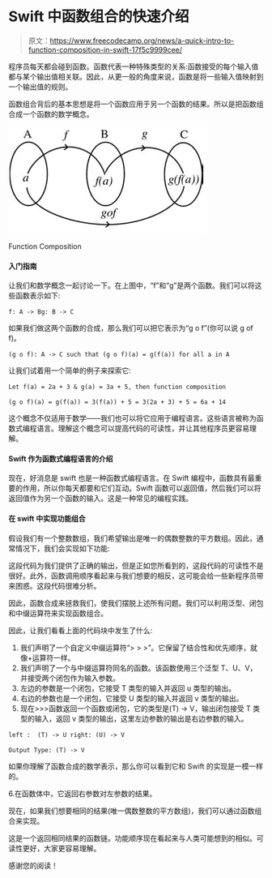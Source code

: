 # Swift 中函数组合的快速介绍

> 原文：<https://www.freecodecamp.org/news/a-quick-intro-to-function-composition-in-swift-17f5c9999cee/>

程序员每天都会碰到函数。函数代表一种特殊类型的关系:函数接受的每个输入值都与某个输出值相关联。因此，从更一般的角度来说，函数是将一些输入值映射到一个输出值的规则。

函数组合背后的基本思想是将一个函数应用于另一个函数的结果。所以是把函数组合成一个函数的数学概念。

![1*QDF5FSC7IE8GxFd-Y5DbrQ](img/a40a248affa05f3a3f85f8dbf6f34bf9.png)

Function Composition

#### 入门指南

让我们和数学概念一起讨论一下。在上图中，“f”和“g”是两个函数。我们可以将这些函数表示如下:

```
f: A -> Bg: B -> C
```

如果我们做这两个函数的合成，那么我们可以把它表示为“g o f”(你可以说 g of f)。

```
(g o f): A -> C such that (g o f)(a) = g(f(a)) for all a in A
```

让我们试着用一个简单的例子来探索它:

```
Let f(a) = 2a + 3 & g(a) = 3a + 5, then function composition
```

```
(g o f)(a) = g(f(a)) = 3(f(a)) + 5 = 3(2a + 3) + 5 = 6a + 14
```

这个概念不仅适用于数学——我们也可以将它应用于编程语言。这些语言被称为函数式编程语言。理解这个概念可以提高代码的可读性，并让其他程序员更容易理解。

#### Swift 作为函数式编程语言的介绍

现在，好消息是 swift 也是一种函数式编程语言。在 Swift 编程中，函数具有最重要的作用，所以你每天都要和它们互动。Swift 函数可以返回值，然后我们可以将返回值作为另一个函数的输入。这是一种常见的编程实践。

#### 在 swift 中实现功能组合

假设我们有一个整数数组，我们希望输出是唯一的偶数整数的平方数组。因此，通常情况下，我们会实现如下功能:

这段代码为我们提供了正确的输出，但是正如您所看到的，这段代码的可读性不是很好。此外，函数调用顺序看起来与我们想要的相反，这可能会给一些新程序员带来困惑。这段代码很难分析。

因此，函数合成来拯救我们，使我们摆脱上述所有问题。我们可以利用泛型、闭包和中缀运算符来实现函数组合。

因此，让我们看看上面的代码块中发生了什么:

1.  我们声明了一个自定义中缀运算符“> > >”。它保留了结合性和优先顺序，就像+运算符一样。
2.  我们声明了一个与中缀运算符同名的函数。该函数使用三个泛型 T、U、V，并接受两个闭包作为输入参数。
3.  左边的参数是一个闭包，它接受 T 类型的输入并返回 u 类型的输出。
4.  右边的参数也是一个闭包，它接受 U 类型的输入并返回 v 类型的输出。
5.  现在>>>函数返回一个函数或闭包，它的类型是(T) → V，输出闭包接受 T 类型的输入，返回 v 类型的输出，这里左边参数的输出是右边参数的输入。

```
left :  (T) -> U right: (U) -> V
```

```
Output Type: (T) -> V
```

如果你理解了函数合成的数学表示，那么你可以看到它和 Swift 的实现是一模一样的。

6.在函数体中，它返回右参数对左参数的结果。

现在，如果我们想要相同的结果(唯一偶数整数的平方数组)，我们可以通过函数组合来实现。

这是一个返回相同结果的函数链。功能顺序现在看起来与人类可能想到的相似。可读性更好，大家更容易理解。

感谢您的阅读！